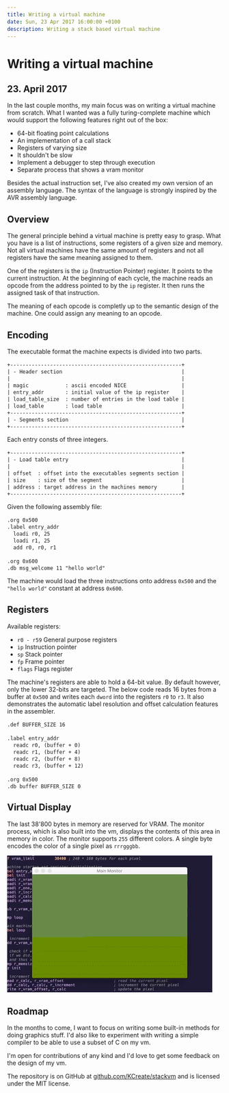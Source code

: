 ```yaml
---
title: Writing a virtual machine
date: Sun, 23 Apr 2017 16:00:00 +0100
description: Writing a stack based virtual machine
---
```


# Writing a virtual machine
## 23. April 2017

In the last couple months, my main focus was on writing a virtual machine from scratch.
What I wanted was a fully turing-complete machine which would support the following features
right out of the box:

- 64-bit floating point calculations
- An implementation of a call stack
- Registers of varying size
- It shouldn't be slow
- Implement a debugger to step through execution
- Separate process that shows a vram monitor

Besides the actual instruction set, I've also created my own version of an assembly language.
The syntax of the language is strongly inspired by the AVR assembly language.

## Overview

The general principle behind a virtual machine is pretty easy to grasp. What you have is a list
of instructions, some registers of a given size and memory. Not all virtual machines have the same
amount of registers and not all registers have the same meaning assigned to them.

One of the registers is the `ip` (Instruction Pointer) register. It points to the current
instruction. At the beginning of each cycle, the machine reads an opcode from the address
pointed to by the `ip` register. It then runs the assigned task of that instruction.

The meaning of each opcode is completly up to the semantic design of the machine. One could assign
any meaning to an opcode.

## Encoding

The executable format the machine expects is divided into two parts.

```
+--------------------------------------------------------+
| - Header section                                       |
|                                                        |
| magic            : ascii encoded NICE                  |
| entry_addr       : initial value of the ip register    |
| load_table_size  : number of entries in the load table |
| load_table       : load table                          |
+--------------------------------------------------------+
| - Segments section                                     |
+--------------------------------------------------------+
```

Each entry consts of three integers.

```
+--------------------------------------------------------+
| - Load table entry                                     |
|                                                        |
| offset  : offset into the executables segments section |
| size    : size of the segment                          |
| address : target address in the machines memory        |
+--------------------------------------------------------+
```

Given the following assembly file:

```avrasm
.org 0x500
.label entry_addr
  loadi r0, 25
  loadi r1, 25
  add r0, r0, r1

.org 0x600
.db msg_welcome 11 "hello world"
```

The machine would load the three instructions onto address `0x500` and the `"hello world"` constant at
address `0x600`.

## Registers

Available registers:

- `r0 - r59` General purpose registers
- `ip` Instruction pointer
- `sp` Stack pointer
- `fp` Frame pointer
- `flags` Flags register

The machine's registers are able to hold a 64-bit value. By default however, only the lower 32-bits
are targeted. The below code reads 16 bytes from a buffer at `0x500` and writes each `dword` into
the registers `r0` to `r3`. It also demonstrates the automatic label resolution and offset calculation
features in the assembler.

```avrasm
.def BUFFER_SIZE 16

.label entry_addr
  readc r0, (buffer + 0)
  readc r1, (buffer + 4)
  readc r2, (buffer + 8)
  readc r3, (buffer + 12)

.org 0x500
.db buffer BUFFER_SIZE 0
```

## Virtual Display

The last 38'800 bytes in memory are reserved for VRAM. The monitor process, which is also
built into the vm, displays the contents of this area in memory in color. The monitor supports
`255` different colors. A single byte encodes the color of a single pixel as `rrrgggbb`.

![Virtual Display](virtual-display.gif)

## Roadmap

In the months to come, I want to focus on writing some built-in methods for doing graphics stuff.
I'd also like to experiment with writing a simple compiler to be able to use a subset of C on my vm.

I'm open for contributions of any kind and I'd love to get some feedback on the design of my vm.

The repository is on GitHub at [github.com/KCreate/stackvm](https://github.com/KCreate/stackvm)
and is licensed under the MIT license.
